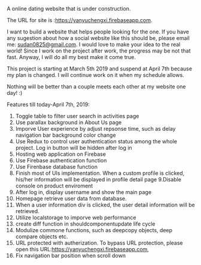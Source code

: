 A online dating website that is under construction.

The URL for site is :https://yanyuchengxi.firebaseapp.com. 



 I want to build a website that helps people looking for the one. If you have any sugestion about how a social website like this should be, please email me: sudan0825@gmail.com. I would love to make your idea to the real world! Since I work on the project after work, the progress may be not that fast. Anyway, I will do all my best make it come true.

This project is starting at March 5th 2019 and suspend at April 7th because my plan is changed. I will continue work on it when my schedule allows.

Nothing will be better than a couple meets each other at my website one day! :)

Features till today-April 7th, 2019:
1. Toggle table to filter user search in activities page
2. Use parallax background in About Us page
3. Imporve User experience by adjust repsonse time, such as delay navigation bar background color change
4. Use Redux to control user authentication status among the whole project. Log in button will be hidden after log in 
5. Hosting web application on Firebase
6. Use Firebase authentication function
7. Use Firenbase database function 
8. Finish most of UIs implementation. When a custom profile is clicked, his/her information will be displayed in profile detail page
9.Disable console on product enviroment
10.  After log in, display username and show the main page
11. Homepage retrieve user data  from database.
12. When a user information div is clicked, the user detail information will be retrieved.
13. Utilize localstorage to imporve web performance
14. create diff function in shouldcomponentupdate life cycle
15. Modulize commone functions, such as deepcopy objects, deep compare objects etc.
16. URL protected with autherization. To bypass URL protection, please open this URL:https://yanyuchengxi.firebaseapp.com, 
17. Fix navigation bar position when scroll down
